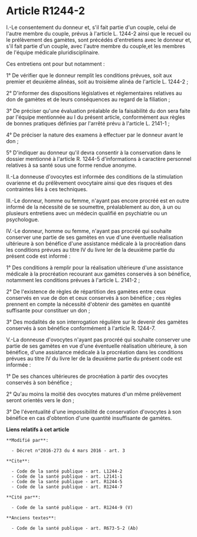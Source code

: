 # Article R1244-2

I.-Le consentement du donneur et, s'il fait partie d'un couple, celui de l'autre membre du couple, prévus à l'article L.
1244-2 ainsi que le recueil ou le prélèvement des gamètes, sont précédés d'entretiens avec le donneur et, s'il fait partie
d'un couple, avec l'autre membre du couple,et les membres de l'équipe médicale pluridisciplinaire. 

Ces entretiens ont pour but notamment : 

1° De vérifier que le donneur remplit les conditions prévues, soit aux premier et deuxième alinéas, soit au troisième alinéa
de l'article L. 1244-2 ; 

2° D'informer des dispositions législatives et réglementaires relatives au don de gamètes et de leurs conséquences au regard
de la filiation ; 

3° De préciser qu'une évaluation préalable de la faisabilité du don sera faite par l'équipe mentionnée au I du présent
article, conformément aux règles de bonnes pratiques définies par l'arrêté prévu à l'article L. 2141-1 ; 

4° De préciser la nature des examens à effectuer par le donneur avant le don ; 

5° D'indiquer au donneur qu'il devra consentir à la conservation dans le dossier mentionné à l'article R. 1244-5
d'informations à caractère personnel relatives à sa santé sous une forme rendue anonyme. 

II.-La donneuse d'ovocytes est informée des conditions de la stimulation ovarienne et du prélèvement ovocytaire ainsi que des
risques et des contraintes liés à ces techniques. 

III.-Le donneur, homme ou femme, n'ayant pas encore procréé est en outre informé de la nécessité de se soumettre,
préalablement au don, à un ou plusieurs entretiens avec un médecin qualifié en psychiatrie ou un psychologue. 

IV.-Le donneur, homme ou femme, n'ayant pas procréé qui souhaite conserver une partie de ses gamètes en vue d'une éventuelle
réalisation ultérieure à son bénéfice d'une assistance médicale à la procréation dans les conditions prévues au titre IV du
livre Ier de la deuxième partie du présent code est informé : 

1° Des conditions à remplir pour la réalisation ultérieure d'une assistance médicale à la procréation recourant aux gamètes
conservés à son bénéfice, notamment les conditions prévues à l'article L. 2141-2 ; 

2° De l'existence de règles de répartition des gamètes entre ceux conservés en vue de don et ceux conservés à son bénéfice ;
ces règles prennent en compte la nécessité d'obtenir des gamètes en quantité suffisante pour constituer un don ; 

3° Des modalités de son interrogation régulière sur le devenir des gamètes conservés à son bénéfice conformément à l'article
R. 1244-7. 

V.-La donneuse d'ovocytes n'ayant pas procréé qui souhaite conserver une partie de ses gamètes en vue d'une éventuelle
réalisation ultérieure, à son bénéfice, d'une assistance médicale à la procréation dans les conditions prévues au titre IV du
livre Ier de la deuxième partie du présent code est informée : 

1° De ses chances ultérieures de procréation à partir des ovocytes conservés à son bénéfice ; 

2° Qu'au moins la moitié des ovocytes matures d'un même prélèvement seront orientés vers le don ; 

3° De l'éventualité d'une impossibilité de conservation d'ovocytes à son bénéfice en cas d'obtention d'une quantité
insuffisante de gamètes.

**Liens relatifs à cet article**

	**Modifié par**:

	  - Décret n°2016-273 du 4 mars 2016 - art. 3

	**Cite**:

	  - Code de la santé publique - art. L1244-2
	  - Code de la santé publique - art. L2141-1
	  - Code de la santé publique - art. R1244-5
	  - Code de la santé publique - art. R1244-7

	**Cité par**:

	  - Code de la santé publique - art. R1244-9 (V)

	**Anciens textes**:

	  - Code de la santé publique - art. R673-5-2 (Ab)
